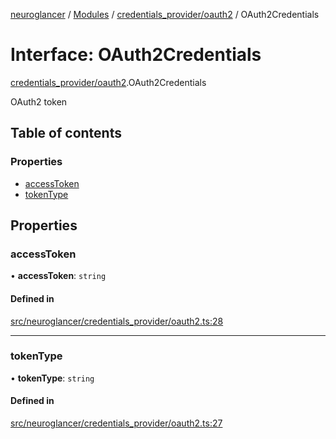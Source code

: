 [neuroglancer](../README.md) / [Modules](../modules.md) / [credentials\_provider/oauth2](../modules/credentials_provider_oauth2.md) / OAuth2Credentials

# Interface: OAuth2Credentials

[credentials_provider/oauth2](../modules/credentials_provider_oauth2.md).OAuth2Credentials

OAuth2 token

## Table of contents

### Properties

- [accessToken](credentials_provider_oauth2.OAuth2Credentials.md#accesstoken)
- [tokenType](credentials_provider_oauth2.OAuth2Credentials.md#tokentype)

## Properties

### accessToken

• **accessToken**: `string`

#### Defined in

[src/neuroglancer/credentials_provider/oauth2.ts:28](https://github.com/ActiveBrainAtlas2/neuroglancer/blob/1beb5d34/src/neuroglancer/credentials_provider/oauth2.ts#L28)

___

### tokenType

• **tokenType**: `string`

#### Defined in

[src/neuroglancer/credentials_provider/oauth2.ts:27](https://github.com/ActiveBrainAtlas2/neuroglancer/blob/1beb5d34/src/neuroglancer/credentials_provider/oauth2.ts#L27)
